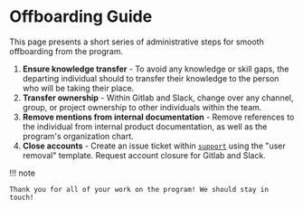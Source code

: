 # Offboarding Guide

This page presents a short series of administrative steps for smooth offboarding from the program. 

1. **Ensure knowledge transfer** - To avoid any knowledge or skill gaps, the departing individual should to transfer their knowledge to the person who will be taking their place.
1. **Transfer ownership** - Within Gitlab and Slack, change over any channel, group, or project ownership to other individuals within the team.
1. **Remove mentions from internal documentation** - Remove references to the individual from internal product documentation, as well as the program's organization chart.
1. **Close accounts** - Create an issue ticket within [`support`](https://gitlab.jatic.net/jatic/support/-/issues/new#) using the "user removal" template. Request account closure for Gitlab and Slack.

!!! note 

    Thank you for all of your work on the program! We should stay in touch!
